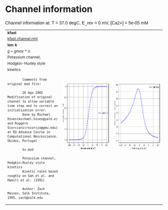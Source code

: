 Channel information
===================
    
<p style="font-family:arial">Channel information at: T = 37.0 degC, E_rev = 0 mV, [Ca2+] = 5e-05 mM</p>

<table>
    <tr>
<td width="120px">
            <sup><b>kfast</b><br/>
            <a href="../kfast.channel.nml">kfast.channel.nml</a><br/>
            <b>Ion: k</b><br/>
            <i>g = gmax * n </i><br/>
            Potassium channel, Hodgkin-Huxley style kinetics

            Comments from original mod file:

            26 Ago 2002 Modification of original channel to allow variable time step and to correct an initialization error.
            Done by Michael Hines(michael.hines@yale.e) and Ruggero Scorcioni(rscorcio@gmu.edu) at EU Advance Course in Computational Neuroscience. Obidos, Portugal

            kv.mod

            Potassium channel, Hodgkin-Huxley style kinetics
            Kinetic rates based roughly on Sah et al. and Hamill et al. (1991)

            Author: Zach Mainen, Salk Institute, 1995, zach@salk.edu

</td>
<td>
<a href="kfast.inf.png"><img alt="kfast steady state" src="kfast.inf.png" height="220"/></a>
</td>
<td>
<a href="kfast.tau.png"><img alt="kfast time course" src="kfast.tau.png" height="220"/></a>
</td>
</tr>
</table>

